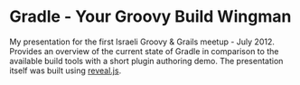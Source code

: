 Gradle - Your Groovy Build Wingman
=============================

My presentation for the first Israeli Groovy & Grails meetup - July 2012.
Provides an overview of the current state of Gradle in comparison to the available build tools with a short plugin
authoring demo.
The presentation itself was built using <a href="https://github.com/hakimel/reveal.js">reveal.js</a>.